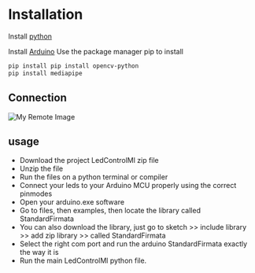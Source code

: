 # Installation
Install [python](https://www.python.org/ftp/python/3.11.2/python-3.11.2-amd64.exe) 

Install [Arduino](https://downloads.arduino.cc/arduino-ide/arduino-ide_2.0.4_Windows_64bit.exe?_gl=1*1pdytnc*_ga*MTkzMTg5NDYxMy4xNjc4MTk5NTMy*_ga_NEXN8H46L5*MTY3ODE5OTUzMi4xLjEuMTY3ODE5OTYxNS4wLjAuMA..)
Use the package manager pip to install
```bash
pip install pip install opencv-python
pip install mediapipe
```
## Connection
![My Remote Image](https://content.instructables.com/F9G/N43W/JRGOOJJQ/F9GN43WJRGOOJJQ.jpg)
## usage 
- Download the project LedControlMl zip file
- Unzip the file
- Run the files on a python terminal or compiler
- Connect your leds to your Arduino MCU  properly using the correct pinmodes
- Open your arduino.exe software
- Go to files, then examples, then locate the library called StandardFirmata
- You can also download the library, just go to sketch >> include library >> add zip library >> called StandardFirmata
- Select the right com port and run the arduino StandardFirmata exactly the way it is
- Run the main LedControlMl python file.
